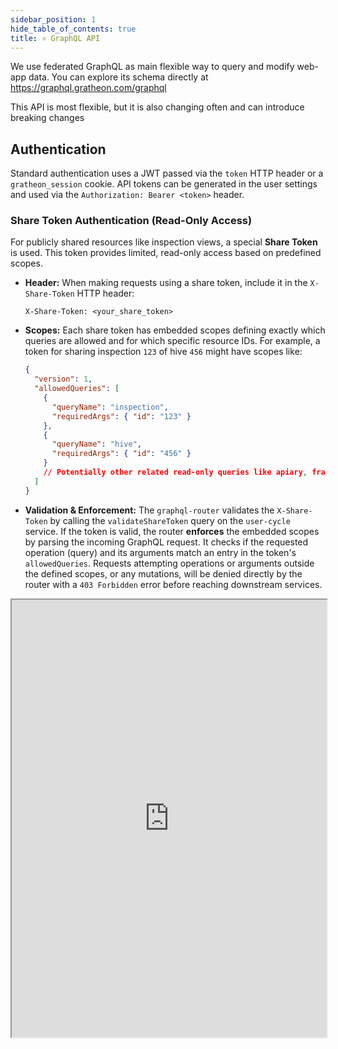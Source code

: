```yaml
---
sidebar_position: 1
hide_table_of_contents: true
title: ⚛️ GraphQL API
---
```

We use federated GraphQL as main flexible way to query and modify web-app data. You can explore its schema directly at https://graphql.gratheon.com/graphql

This API is most flexible, but it is also changing often and can introduce breaking changes

## Authentication

Standard authentication uses a JWT passed via the `token` HTTP header or a `gratheon_session` cookie. API tokens can be generated in the user settings and used via the `Authorization: Bearer <token>` header.

### Share Token Authentication (Read-Only Access)

For publicly shared resources like inspection views, a special **Share Token** is used. This token provides limited, read-only access based on predefined scopes.

-   **Header:** When making requests using a share token, include it in the `X-Share-Token` HTTP header:
    ```
    X-Share-Token: <your_share_token>
    ```
-   **Scopes:** Each share token has embedded scopes defining exactly which queries are allowed and for which specific resource IDs. For example, a token for sharing inspection `123` of hive `456` might have scopes like:
    ```json
    {
      "version": 1,
      "allowedQueries": [
        {
          "queryName": "inspection",
          "requiredArgs": { "id": "123" }
        },
        {
          "queryName": "hive",
          "requiredArgs": { "id": "456" }
        }
        // Potentially other related read-only queries like apiary, frames, etc.
      ]
    }
    ```
-   **Validation & Enforcement:** The `graphql-router` validates the `X-Share-Token` by calling the `validateShareToken` query on the `user-cycle` service. If the token is valid, the router **enforces** the embedded scopes by parsing the incoming GraphQL request. It checks if the requested operation (query) and its arguments match an entry in the token's `allowedQueries`. Requests attempting operations or arguments outside the defined scopes, or any mutations, will be denied directly by the router with a `403 Forbidden` error before reaching downstream services.

<iframe src="https://graphql.gratheon.com/graphql" width="100%" height="700"></iframe>
